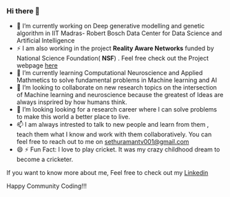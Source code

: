 ### Hi there 👋


- 🔭 I’m currently working on Deep generative modelling and genetic algorithm in IIT Madras- Robert Bosch Data Center for Data Science and Artificial Intelligence
- ⚡ I am also working in the project **Reality Aware Networks** funded by National Science Foundation( **NSF**) . Feel free check out the Project webpage [here](https://ashwinashok.github.io/realityawarenetworks/)
- 🌱 I’m currently learning Computational Neuroscience and Applied Mathmetics to solve fundamental problems in Machine learning and AI
- 👯 I’m looking to collaborate on new research topics on the intersection of Machine learning and neuroscience because the greatest of Ideas are always insprired by how humans think. 
- 🤔 I’m looking looking for a research career where I can solve problems to make this world a better place to live. 
- 📫 I am always intrested to talk to new people and learn from them , teach them what I know and work with them collaboratively. You can feel free to reach out to me on sethuramantv001@gmail.com
- 😄 ⚡ Fun Fact: I love to play cricket. It was my crazy childhood dream to become a cricketer. 

If you want to know more about me, Feel free to check out my [Linkedin](https://www.linkedin.com/in/sethuraman-t-v-64099b137/)

Happy Community Coding!!!
